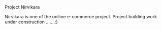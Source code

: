 Project Nirvikara

Nirvikara is one of the onliine e-commerce project.
Project building work under construction .......:)
